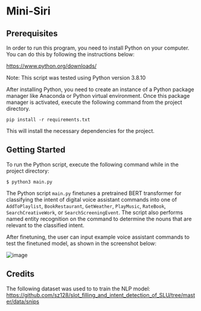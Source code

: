 #  **Mini-Siri**
## Prerequisites
In order to run this program, you need to install Python on your computer. You can do this by following the instructions below:

https://www.python.org/downloads/

Note: This script was tested using Python version 3.8.10

After installing Python, you need to create an instance of a Python package manager like Anaconda or Python virtual environment.
Once this package manager is activated, execute the following command from the project directory.
```
pip install -r requirements.txt
```
This will install the necessary dependencies for the project.
## Getting Started

To run the Python script, execute the following command while in the project directory:
```
$ python3 main.py
```
The Python script `main.py` finetunes a pretrained BERT transformer for classifying the intent of digital voice assistant commands into one of `AddToPlaylist`, `BookRestaurant`, `GetWeather`, `PlayMusic`, `RateBook`, `SearchCreativeWork`, or `SearchScreeningEvent`. The script also performs named entity recognition on the command to determine the nouns that are relevant to the classified intent.

After finetuning, the user can input example voice assistant commands to test the finetuned model, as shown in the screenshot below:

![image](https://user-images.githubusercontent.com/63531728/149874223-b78cf24f-50a7-4869-800c-4ae8c267404a.png)


## Credits

The following dataset was used to to train the NLP model:
https://github.com/sz128/slot_filling_and_intent_detection_of_SLU/tree/master/data/snips
